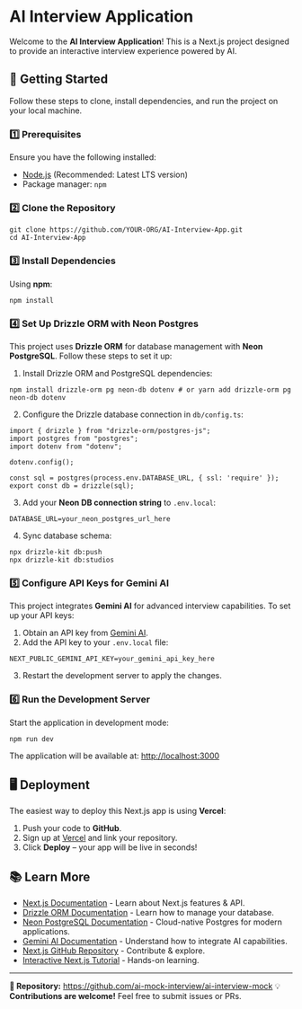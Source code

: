 # AI Interview Application

Welcome to the **AI Interview Application**! This is a Next.js project designed to provide an interactive interview experience powered by AI.

## 🚀 Getting Started

Follow these steps to clone, install dependencies, and run the project on your local machine.

### 1️⃣ Prerequisites
Ensure you have the following installed:
- [Node.js](https://nodejs.org/) (Recommended: Latest LTS version)
- Package manager: `npm`

### 2️⃣ Clone the Repository
```
git clone https://github.com/YOUR-ORG/AI-Interview-App.git
cd AI-Interview-App
```

### 3️⃣ Install Dependencies
Using **npm**:
```
npm install
```

### 4️⃣ Set Up Drizzle ORM with Neon Postgres
This project uses **Drizzle ORM** for database management with **Neon PostgreSQL**. Follow these steps to set it up:

1. Install Drizzle ORM and PostgreSQL dependencies:
```
npm install drizzle-orm pg neon-db dotenv # or yarn add drizzle-orm pg neon-db dotenv
```

2. Configure the Drizzle database connection in `db/config.ts`:
```
import { drizzle } from "drizzle-orm/postgres-js";
import postgres from "postgres";
import dotenv from "dotenv";

dotenv.config();

const sql = postgres(process.env.DATABASE_URL, { ssl: 'require' });
export const db = drizzle(sql);
```

3. Add your **Neon DB connection string** to `.env.local`:
```
DATABASE_URL=your_neon_postgres_url_here
```

4. Sync database schema:
```
npx drizzle-kit db:push
npx drizzle-kit db:studios
```

### 5️⃣ Configure API Keys for Gemini AI
This project integrates **Gemini AI** for advanced interview capabilities. To set up your API keys:

1. Obtain an API key from [Gemini AI](https://gemini.google.com/).
2. Add the API key to your `.env.local` file:
```
NEXT_PUBLIC_GEMINI_API_KEY=your_gemini_api_key_here
```
3. Restart the development server to apply the changes.

### 6️⃣ Run the Development Server
Start the application in development mode:
```
npm run dev
```

The application will be available at: [http://localhost:3000](http://localhost:3000)


## 🖥️ Deployment
The easiest way to deploy this Next.js app is using **Vercel**:
1. Push your code to **GitHub**.
2. Sign up at [Vercel](https://vercel.com/) and link your repository.
3. Click **Deploy** – your app will be live in seconds!

## 📚 Learn More
- [Next.js Documentation](https://nextjs.org/docs) - Learn about Next.js features & API.
- [Drizzle ORM Documentation](https://orm.drizzle.team/) - Learn how to manage your database.
- [Neon PostgreSQL Documentation](https://neon.tech/) - Cloud-native Postgres for modern applications.
- [Gemini AI Documentation](https://gemini.google.com/) - Understand how to integrate AI capabilities.
- [Next.js GitHub Repository](https://github.com/vercel/next.js) - Contribute & explore.
- [Interactive Next.js Tutorial](https://nextjs.org/learn) - Hands-on learning.

---
**🔗 Repository:** https://github.com/ai-mock-interview/ai-interview-mock
💡 **Contributions are welcome!** Feel free to submit issues or PRs.
